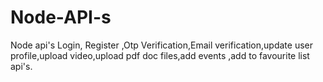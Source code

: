# Node-API-s
Node api's 
Login, Register ,Otp Verification,Email verification,update user profile,upload video,upload pdf doc files,add events ,add to favourite list api's.
